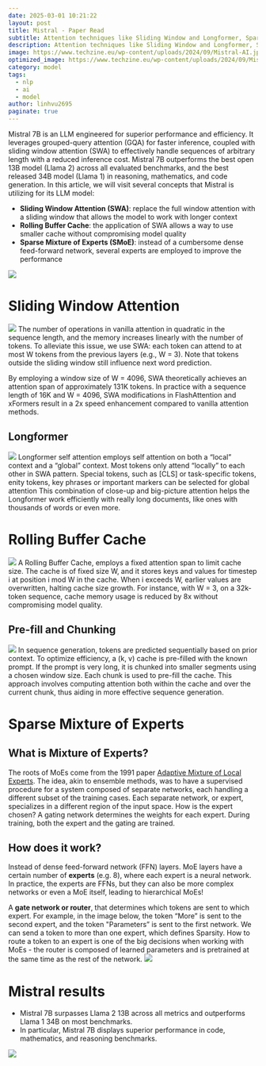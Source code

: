 ```yaml
---
date: 2025-03-01 10:21:22
layout: post
title: Mistral - Paper Read
subtitle: Attention techniques like Sliding Window and Longformer, Sparse Mixture of Experts (SMoE) and Rolling Buffer
description: Attention techniques like Sliding Window and Longformer, Sparse Mixture of Experts (SMoE) and Rolling Buffer
image: https://www.techzine.eu/wp-content/uploads/2024/09/Mistral-AI.jpg
optimized_image: https://www.techzine.eu/wp-content/uploads/2024/09/Mistral-AI.jpg
category: model
tags:
  - nlp
  - ai
  - model
author: linhvu2695
paginate: true
---
```

Mistral 7B is an LLM engineered for superior performance and efficiency. It leverages grouped-query attention (GQA) for faster inference, coupled with sliding window attention (SWA) to effectively handle sequences of arbitrary length with a reduced inference cost. Mistral 7B outperforms the best open 13B model (Llama 2) across all evaluated benchmarks, and the best released 34B model (Llama 1) in reasoning, mathematics, and code generation. In this article, we will visit several concepts that Mistral is utilizing for its LLM model:
* **Sliding Window Attention (SWA)**: replace the full window attention with a sliding window that allows the model to work with longer context
* **Rolling Buffer Cache**: the application of SWA allows a way to use smaller cache without compromising model quality
* **Sparse Mixture of Experts (SMoE)**: instead of a cumbersome dense feed-forward network, several experts are employed to improve the performance
<img src="https://res.cloudinary.com/dptj6j9y9/image/upload/v1740889374/1_y0yf7AO0BEcdZEHdV9uUwQ_vrkyjv.png">

# Sliding Window Attention
<img src="https://res.cloudinary.com/dptj6j9y9/image/upload/v1741013405/1_GeTEDUrIRveqAfqdpTptGg_a8birh.webp">
The number of operations in vanilla attention in quadratic in the sequence length, and the memory increases linearly with the number of tokens. To alleviate this issue, we use SWA: each token can attend to at most W tokens from the previous layers (e.g., W = 3). Note that tokens outside the sliding window still influence next word prediction. 

By employing a window size of W = 4096, SWA theoretically achieves an attention span of approximately 131K tokens. In practice with a sequence length of 16K and W = 4096, SWA modifications in FlashAttention and xFormers result in a 2x speed enhancement compared to vanilla attention methods.

## Longformer
<img src="https://res.cloudinary.com/dptj6j9y9/image/upload/v1741014660/1_FM4cABExMDZ0-3KHUsviXQ_v6jlrg.png">
Longformer self attention employs self attention on both a “local” context and a “global” context. Most tokens only attend “locally” to each other in SWA pattern. Special tokens, such as [CLS] or task-specific tokens, enity tokens, key phrases or important markers can be selected for global attention This combination of close-up and big-picture attention helps the Longformer work efficiently with really long documents, like ones with thousands of words or even more.

# Rolling Buffer Cache
<img src="https://res.cloudinary.com/dptj6j9y9/image/upload/v1741016820/1_kIuTf0Rnp8fgTPZXFvy_vw_vtycc9.webp">
A Rolling Buffer Cache, employs a fixed attention span to limit cache size. The cache is of fixed size W, and it stores keys and values for timestep i at position i mod W in the cache. When i exceeds W, earlier values are overwritten, halting cache size growth. For instance, with W = 3, on a 32k-token sequence, cache memory usage is reduced by 8x without compromising model quality.

## Pre-fill and Chunking
<img src="https://res.cloudinary.com/dptj6j9y9/image/upload/v1741016987/1_7KpmhQiWP5G6UuS75yu9jw_cvfdxb.webp">
In sequence generation, tokens are predicted sequentially based on prior context. To optimize efficiency, a (k, v) cache is pre-filled with the known prompt. If the prompt is very long, it is chunked into smaller segments using a chosen window size. Each chunk is used to pre-fill the cache. This approach involves computing attention both within the cache and over the current chunk, thus aiding in more effective sequence generation.

# Sparse Mixture of Experts
## What is Mixture of Experts?
The roots of MoEs come from the 1991 paper <a href="https://www.cs.toronto.edu/~hinton/absps/jjnh91.pdf">Adaptive Mixture of Local Experts</a>. The idea, akin to ensemble methods, was to have a supervised procedure for a system composed of separate networks, each handling a different subset of the training cases. Each separate network, or expert, specializes in a different region of the input space. How is the expert chosen? A gating network determines the weights for each expert. During training, both the expert and the gating are trained.

## How does it work?
Instead of dense feed-forward network (FFN) layers. MoE layers have a certain number of **experts** (e.g. 8), where each expert is a neural network. In practice, the experts are FFNs, but they can also be more complex networks or even a MoE itself, leading to hierarchical MoEs!

A **gate network or router**, that determines which tokens are sent to which expert. For example, in the image below, the token “More” is sent to the second expert, and the token "Parameters” is sent to the first network. We can send a token to more than one expert, which defines Sparsity. How to route a token to an expert is one of the big decisions when working with MoEs - the router is composed of learned parameters and is pretrained at the same time as the rest of the network.
<img src="https://huggingface.co/datasets/huggingface/documentation-images/resolve/main/blog/moe/01_moe_layer.png">

# Mistral results
* Mistral 7B surpasses Llama 2 13B across all metrics and outperforms Llama 1 34B on most benchmarks.
* In particular, Mistral 7B displays superior performance in code, mathematics, and reasoning benchmarks.
<img src="https://res.cloudinary.com/dptj6j9y9/image/upload/v1741019045/1_CWy3QhKWh-2H-TVBu1kULw_yofrzs.webp">